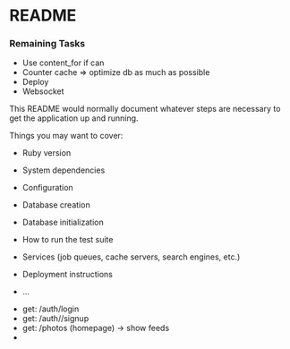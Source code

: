 # README


### Remaining Tasks

* Use content_for if can
* Counter cache => optimize db as much as possible
* Deploy
* Websocket

This README would normally document whatever steps are necessary to get the
application up and running.

Things you may want to cover:

* Ruby version

* System dependencies

* Configuration

* Database creation

* Database initialization

* How to run the test suite

* Services (job queues, cache servers, search engines, etc.)

* Deployment instructions

* ...

- get: /auth/login
- get: /auth//signup
- get: /photos (homepage) -> show feeds 
- 
